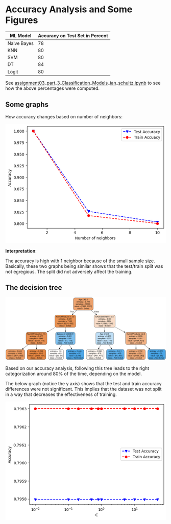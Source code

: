 # Accuracy Analysis and Some Figures

| ML Model    | Accuracy on Test Set in Percent |
| ----------- | ------------------------------- |
| Naive Bayes | 78                              |
| KNN         | 80                              |
| SVM         | 80                              |
| DT          | 84                              |
| Logit       | 80                              |

See [assignment03_part_3_Classification_Models_ian_schultz.ipynb](assignment03_part_3_classification_models_ian_schultz.ipynb)
to see how the above percentages were computed.

## Some graphs

How accuracy changes based on number of neighbors:

![Accuracy changes based on the number of neighbors](markdown_attachments/assignment03_part03_change_on_number_of_neighbors.png)

**Interpretation**:

The accuracy is high with 1 neighbor because of the small sample size.
Basically, these two graphs being similar shows that the test/train split was
not egregious. The split did not adversely affect the training.

## The decision tree

![Assignment 3 - decision tree](markdown_attachments/assignment03_part03_decision_tree.svg)

Based on our accuracy analysis, following this tree leads to the right
categorization around 80% of the time, depending on the model.

The below graph (notice the y axis) shows that the test and train accuracy
differences were not significant. This implies that the dataset was not split
in a way that decreases the effectiveness of training.

![Graph: Accuracy over C](markdown_attachments/assignment03_part03_accuracy_over_c.png)
